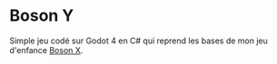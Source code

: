 # Boson Y

Simple jeu codé sur Godot 4 en C# qui reprend les bases de mon jeu d'enfance [Boson X](https://www.boson-x.com).
